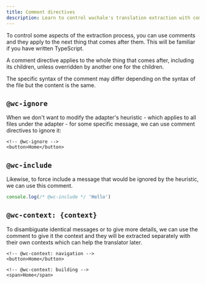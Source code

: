 ```yaml
---
title: Comment directives
description: Learn to control wuchale's translation extraction with comment directives - @wc-ignore, @wc-include, and @wc-context for precise message handling.
---
```


To control some aspects of the extraction process, you can use comments and
they apply to the next thing that comes after them. This will be familiar if
you have written TypeScript.

A comment directive applies to the whole thing that comes after, including its
children, unless overridden by another one for the children.

The specific syntax of the comment may differ depending on the syntax of the
file but the content is the same.

## `@wc-ignore`

When we don't want to modify the adapter's heuristic - which applies to all
files under the adapter - for some specific message, we can use comment directives
to ignore it:

```svelte
<!-- @wc-ignore -->
<button>Home</button>
```

## `@wc-include`

Likewise, to force include a message that would be ignored by the
heuristic, we can use this comment.

```javascript
console.log(/* @wc-include */ 'Hello')
```

## `@wc-context: {context}`

To disambiguate identical messages or to give more details, we can use the comment
to give it the context and they will be extracted separately with their own
contexts which can help the translator later.

```svelte
<!-- @wc-context: navigation -->
<button>Home</button>

<!-- @wc-context: building -->
<span>Home</span>
```
